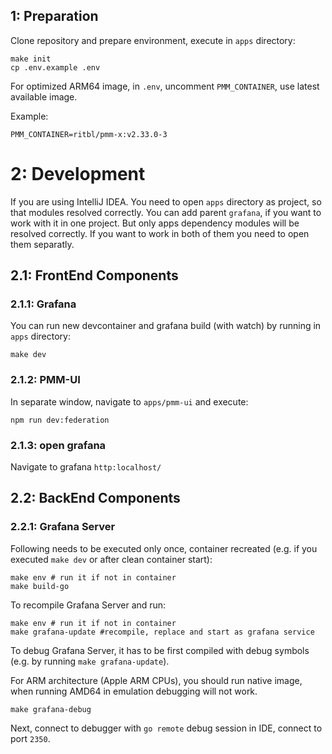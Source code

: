 ## 1: Preparation

Clone repository and prepare environment, execute in `apps` directory:

```shell
make init
cp .env.example .env
```

For optimized ARM64 image, in `.env`, uncomment `PMM_CONTAINER`, use latest available image.

Example:

```dotenv
PMM_CONTAINER=ritbl/pmm-x:v2.33.0-3
```

# 2: Development

If you are using IntelliJ IDEA. You need to open `apps` directory as project, so that modules resolved correctly.
You can add parent `grafana`, if you want to work with it in one project. But only apps dependency modules will be resolved
correctly. If you want to work in both of them you need to open them separatly.

## 2.1: FrontEnd Components

### 2.1.1: Grafana

You can run new devcontainer and grafana build (with watch) by running in `apps` directory:

```shell
make dev
```

### 2.1.2: PMM-UI

In separate window, navigate to `apps/pmm-ui` and execute:

```shell
npm run dev:federation
```

### 2.1.3: open grafana

Navigate to grafana `http:localhost/`

## 2.2: BackEnd Components

### 2.2.1: Grafana Server

Following needs to be executed only once, container recreated (e.g. if you executed `make dev` or after clean container start):

```shell
make env # run it if not in container
make build-go
```

To recompile Grafana Server and run:

```shell
make env # run it if not in container
make grafana-update #recompile, replace and start as grafana service
```

To debug Grafana Server, it has to be first compiled with debug symbols (e.g. by running `make grafana-update`).

For ARM architecture (Apple ARM CPUs), you should run native image, when running AMD64 in emulation debugging will not work.

```shell
make grafana-debug
```

Next, connect to debugger with `go remote` debug session in IDE, connect to port `2350`.

